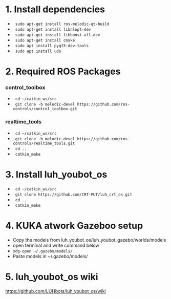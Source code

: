 # 1. Install dependencies
* ` sudo apt-get install ros-melodic-qt-build`
* ` sudo apt-get install libnlopt-dev`
* ` sudo apt-get install libboost-all-dev`
* ` sudo apt-get install cmake`
* ` sudo apt install pyqt5-dev-tools`
* ` sudo apt install udo`


# 2. Required ROS Packages  
### control_toolbox
* ` cd ~/catkin_ws/src`
* ` git clone -b melodic-devel https://github.com/ros-controls/control_toolbox.git`
### realtime_tools
* ` cd ~/catkin_ws/src`
* ` git clone -b melodic-devel https://github.com/ros-controls/realtime_tools.git`
* ` cd ..`
* ` catkin_make`



# 3. Install luh_youbot_os
* ` cd ~/catkin_ws/src`
* ` git clone https://github.com/CRT-PUT/luh_crt_os.git`
* ` cd ..`
* ` catkin_make`

# 4. KUKA atwork Gazeboo setup
* Copy the models from luh_youbot_os/luh_youbot_gazebo/worlds/models
* open terminal and write command below
* `xdg-open ~/.gazebo/models/`
* Paste models in ~/.gazebo/models/

# 5. luh_youbot_os wiki
https://github.com/LUHbots/luh_youbot_os/wiki

